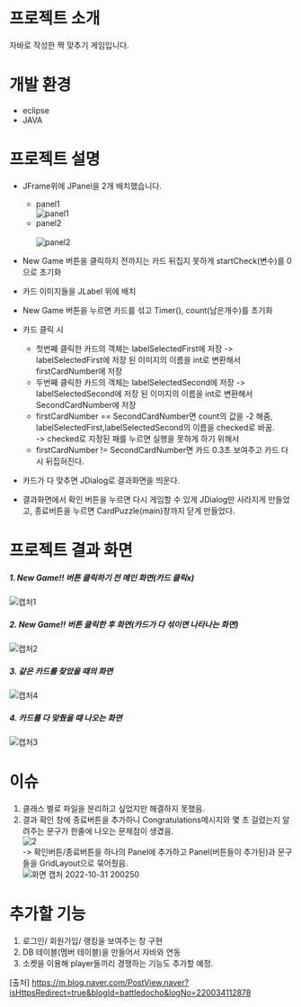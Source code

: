 # 프로젝트 소개
자바로 작성한 짝 맞추기 게임입니다. 
# 개발 환경
- eclipse
- JAVA

# 프로젝트 설명
* JFrame위에 JPanel을 2개 배치했습니다.
  - panel1<br>
  ![panel1](https://user-images.githubusercontent.com/114123460/198942207-70da2603-87f6-4534-b912-302901b0b65b.PNG)
  - panel2<br>  
  ![panel2](https://user-images.githubusercontent.com/114123460/198942363-4f3f6056-71e4-4f7c-8aad-1250ed6d8696.PNG)
  
* New Game 버튼을 클릭하지 전까지는 카드 뒤집지 못하게 startCheck(변수)를 0으로 초기화
* 카드 이미지들을 JLabel 위에 배치
* New Game 버튼을 누르면 카드를 섞고 Timer(), count(남은개수)를 초기화

* 카드 클릭 시
  * 첫번째 클릭한 카드의 객체는 labelSelectedFirst에 저장 -> labelSelectedFirst에 저장 된 이미지의 이름을 int로 변환해서 firstCardNumber에 저장
  * 두번째 클릭한 카드의 객체는 labelSelectedSecond에 저장 ->  labelSelectedSecond에 저장 된 이미지의 이름을 int로 변환해서 SecondCardNumber에 저장
  * firstCardNumber == SecondCardNumber면  count의 값을 -2 해줌, labelSelectedFirst,labelSelectedSecond의 이름을 checked로 바꿈.<br>
  -> checked로 지정된 패를 누르면 실행을 못하게 하기 위해서 
  * firstCardNumber != SecondCardNumber면 카드 0.3초 보여주고 카드 다시 뒤집혀진다.

* 카드가 다 맞추면 JDialog로 결과화면을 띄운다.
* 결과화면에서 확인 버튼을 누르면 다시 게임할 수 있게 JDialog만 사라지게 만들었고, 종료버튼을 누르면 CardPuzzle(main)창까지 닫게 만들었다.

# 프로젝트 결과 화면
##### 1. New Game!! 버튼 클릭하기 전 메인 화면(카드 클릭x)
![캡처1](https://user-images.githubusercontent.com/114123460/198935561-6771d2f1-084c-4313-b3cd-cfcd915317c4.PNG)
##### 2. New Game!! 버튼 클릭한 후 화면(카드가 다 섞이면 나타나는 화면)
![캡처2](https://user-images.githubusercontent.com/114123460/198937746-2f5c47f0-ca04-4e05-a4ff-c031b66bec5e.PNG)
##### 3. 같은 카드를 찾았을 때의 화면
![캡처4](https://user-images.githubusercontent.com/114123460/198938421-66d96f79-ece5-4ff6-9be4-f48f30f16c9b.PNG)
##### 4. 카드를 다 맞췄을 때 나오는 화면
![캡처3](https://user-images.githubusercontent.com/114123460/198938708-c5319218-3474-43ca-9329-63b605802c0b.PNG)

# 이슈
1. 클래스 별로 파일을 분리하고 싶었지만 해결하지 못했음.
2. 결과 확인 창에 종료버튼을 추가하니 Congratulations메시지와 몇 초 걸렸는지 알려주는 문구가 한줄에 나오는 문제점이 생겼음. <br>
![2](https://user-images.githubusercontent.com/114123460/198992042-6c12f701-aedd-44e7-b3dd-83e1fc110e77.jpg) <br>
-> 확인버튼/종료버튼을 하나의 Panel에 추가하고 Panel(버튼들이 추가된)과 문구들을 GridLayout으로 묶어줬음.<br>
![화면 캡처 2022-10-31 200250](https://user-images.githubusercontent.com/114123460/198993915-06c32116-f9c6-4f0a-a507-deb593bb56a2.jpg)

# 추가할 기능
1. 로그인/ 회원가입/ 랭킹을 보여주는 창 구현
2. DB 테이블(멤버 테이블)을 만들어서 자바와 연동
3. 소켓을 이용해 player들끼리 경쟁하는 기능도 추가할 예정.

[출처] https://m.blog.naver.com/PostView.naver?isHttpsRedirect=true&blogId=battledocho&logNo=220034112878
